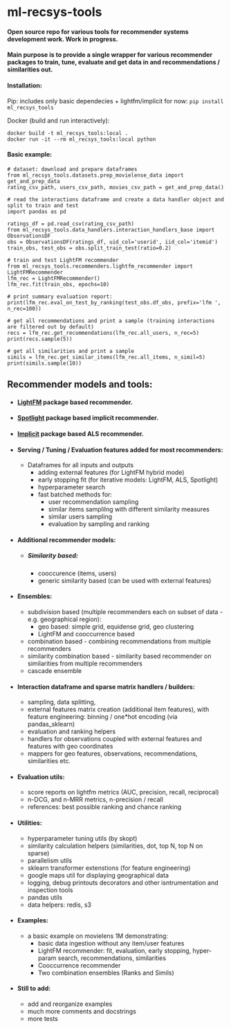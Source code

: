 # ml-recsys-tools

#### Open source repo for various tools for recommender systems development work. Work in progress.

#### Main purpose is to provide a single wrapper for various recommender packages to train, tune, evaluate and get data in and recommendations / similarities out.

#### Installation:
Pip: includes only basic dependecies + lightfm/implicit for now: `pip install ml_recsys_tools`

Docker (build and run interactively): 
```
docker build -t ml_recsys_tools:local .
docker run -it --rm ml_recsys_tools:local python
```     

#### Basic example:
    # dataset: download and prepare dataframes
    from ml_recsys_tools.datasets.prep_movielense_data import get_and_prep_data
    rating_csv_path, users_csv_path, movies_csv_path = get_and_prep_data()
    
    # read the interactions dataframe and create a data handler object and  split to train and test
    import pandas as pd
    
    ratings_df = pd.read_csv(rating_csv_path)
    from ml_recsys_tools.data_handlers.interaction_handlers_base import ObservationsDF    
    obs = ObservationsDF(ratings_df, uid_col='userid', iid_col='itemid')
    train_obs, test_obs = obs.split_train_test(ratio=0.2)
    
    # train and test LightFM recommender
    from ml_recsys_tools.recommenders.lightfm_recommender import LightFMRecommender    
    lfm_rec = LightFMRecommender()
    lfm_rec.fit(train_obs, epochs=10)
    
    # print summary evaluation report:
    print(lfm_rec.eval_on_test_by_ranking(test_obs.df_obs, prefix='lfm ', n_rec=100))
    
    # get all recommendations and print a sample (training interactions are filtered out by default)
    recs = lfm_rec.get_recommendations(lfm_rec.all_users, n_rec=5)
    print(recs.sample(5))
    
    # get all similarities and print a sample
    simils = lfm_rec.get_similar_items(lfm_rec.all_items, n_simil=5)
    print(simils.sample(10))


## Recommender models and tools:

* #### [LightFM](https://github.com/lyst/lightfm) package based recommender.
* #### [Spotlight](https://github.com/maciejkula/spotlight) package based implicit recommender.
* #### [Implicit](https://github.com/benfred/implicit) package based ALS recommender.
* #### Serving / Tuning / Evaluation features added for most recommenders:
    * Dataframes for all inputs and outputs
        * adding external features (for LightFM hybrid mode)
        * early stopping fit (for iterative models: LightFM, ALS, Spotlight)
        * hyperparameter search
        * fast batched methods for:
            * user recommendation sampling
            * similar items samplilng with different similarity measures
            * similar users sampling
            * evaluation by sampling and ranking      
                  
* #### Additional recommender models:
    * ##### Similarity based:
        * cooccurence (items, users)
        * generic similarity based (can be used with external features)  
              
* #### Ensembles:
    * subdivision based (multiple recommenders each on subset of data - e.g. geographical region):
        * geo based: simple grid, equidense grid, geo clustering
        * LightFM and cooccurrence based
    * combination based - combining recommendations from multiple recommenders
    * similarity combination based - similarity based recommender on similarities from multiple recommenders
    * cascade ensemble 
           
* #### Interaction dataframe and sparse matrix handlers / builders:
    * sampling, data splitting,
    * external features matrix creation (additional item features),
        with feature engineering: binning / one*hot encoding (via pandas_sklearn)
    * evaluation and ranking helpers
    * handlers for observations coupled with external features and features with geo coordinates
    * mappers for geo features, observations, recommendations, similarities etc.
        
* #### Evaluation utils:
    * score reports on lightfm metrics (AUC, precision, recall, reciprocal)
    * n-DCG, and n-MRR metrics, n-precision / recall
    * references: best possible ranking and chance ranking

* #### Utilities:
    * hyperparameter tuning utils (by skopt)
    * similarity calculation helpers (similarities, dot, top N, top N on sparse)
    * parallelism utils
    * sklearn transformer extenstions (for feature engineering)
    * google maps util for displaying geographical data
    * logging, debug printouts decorators and other isntrumentation and inspection tools
    * pandas utils
    * data helpers: redis, s3

* #### Examples:
    * a basic example on movielens 1M demonstrating:
        * basic data ingestion without any item/user features
        * LightFM recommender:
            fit, evaluation, early stopping,
            hyper-param search, recommendations, similarities
        * Cooccurrence recommender
        * Two combination ensembles (Ranks and Simils)

* #### Still to add:
    * add and reorganize examples 
    * much more comments and docstrings
    * more tests

